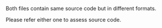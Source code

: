 Both files contain same source code but in different formats.

Please refer either one to assess source code.
